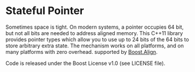 # Stateful Pointer

Sometimes space is tight. On modern systems, a pointer occupies 64 bit, but not all bits are needed to address aligned memory. This C++11 library provides pointer types which allow you to use up to 24 bits of the 64 bits to store arbitrary extra state. The mechanism works on all platforms, and on many platforms with zero overhead. supported by [Boost.Align](http://www.boost.org/doc/libs/1_65_1/doc/html/align.html).

Code is released under the Boost License v1.0 (see LICENSE file).
